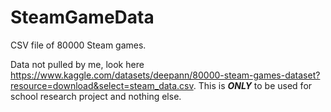 # SteamGameData
CSV file of 80000 Steam games.

Data not pulled by me, look here https://www.kaggle.com/datasets/deepann/80000-steam-games-dataset?resource=download&select=steam_data.csv.
This is ***ONLY*** to be used for school research project and nothing else.
